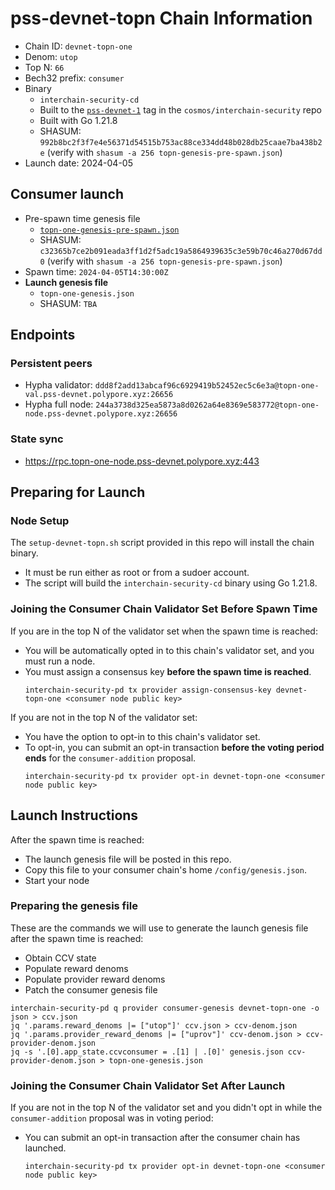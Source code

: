 # pss-devnet-topn Chain Information

* Chain ID: `devnet-topn-one`
* Denom: `utop`
* Top N: `66`
* Bech32 prefix: `consumer`
* Binary
  * `interchain-security-cd`
  * Built to the [`pss-devnet-1`](https://github.com/cosmos/interchain-security/releases/tag/pss-devnet-1) tag in the `cosmos/interchain-security` repo
  * Built with Go 1.21.8
  * SHASUM: `992b8bc2f3f7e4e56371d54515b753ac88ce334dd48b028db25caae7ba438b2e` (verify with `shasum -a 256 topn-genesis-pre-spawn.json`)
* Launch date: 2024-04-05

## Consumer launch

* Pre-spawn time genesis file
  * [`topn-one-genesis-pre-spawn.json`](./topn-one-genesis-pre-spawn.json)
  * SHASUM: `c32365b7ce2b091eada3ff1d2f5adc19a5864939635c3e59b70c46a270d67dd0` (verify with `shasum -a 256 topn-genesis-pre-spawn.json`)
* Spawn time: `2024-04-05T14:30:00Z`
* **Launch genesis file**
  * `topn-one-genesis.json`
  * SHASUM: `TBA`

## Endpoints

### Persistent peers

* Hypha validator: `ddd8f2add13abcaf96c6929419b52452ec5c6e3a@topn-one-val.pss-devnet.polypore.xyz:26656`
* Hypha full node: `244a3738d325ea5873a8d0262a64e8369e583772@topn-one-node.pss-devnet.polypore.xyz:26656`

### State sync

* https://rpc.topn-one-node.pss-devnet.polypore.xyz:443

## Preparing for Launch

### Node Setup

The `setup-devnet-topn.sh` script provided in this repo will install the chain binary.
* It must be run either as root or from a sudoer account.
* The script will build the `interchain-security-cd` binary using Go 1.21.8.

### Joining the Consumer Chain Validator Set Before Spawn Time

If you are in the top N of the validator set when the spawn time is reached:
* You will be automatically opted in to this chain's validator set, and you must run a node.
* You must assign a consensus key **before the spawn time is reached**.
  ```
  interchain-security-pd tx provider assign-consensus-key devnet-topn-one <consumer node public key>
  ```

If you are not in the top N of the validator set:
* You have the option to opt-in to this chain's validator set.
* To opt-in, you can submit an opt-in transaction **before the voting period ends** for the `consumer-addition` proposal.
  ```
  interchain-security-pd tx provider opt-in devnet-topn-one <consumer node public key>
  ```

## Launch Instructions

After the spawn time is reached:
  * The launch genesis file will be posted in this repo.
  * Copy this file to your consumer chain's home `/config/genesis.json`.
  * Start your node

### Preparing the genesis file

These are the commands we will use to generate the launch genesis file after the spawn time is reached:

* Obtain CCV state
* Populate reward denoms
* Populate provider reward denoms
* Patch the consumer genesis file
```
interchain-security-pd q provider consumer-genesis devnet-topn-one -o json > ccv.json
jq '.params.reward_denoms |= ["utop"]' ccv.json > ccv-denom.json
jq '.params.provider_reward_denoms |= ["uprov"]' ccv-denom.json > ccv-provider-denom.json
jq -s '.[0].app_state.ccvconsumer = .[1] | .[0]' genesis.json ccv-provider-denom.json > topn-one-genesis.json
```

### Joining the Consumer Chain Validator Set After Launch

If you are not in the top N of the validator set and you didn't opt in while the `consumer-addition` proposal was in voting period:
* You can submit an opt-in transaction after the consumer chain has launched.
  ```
  interchain-security-pd tx provider opt-in devnet-topn-one <consumer node public key>
  ```